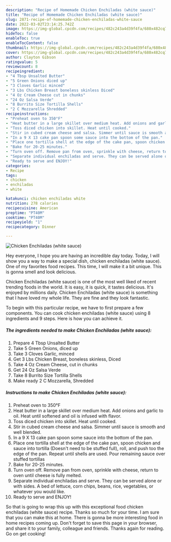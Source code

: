 ```yaml
---
description: "Recipe of Homemade Chicken Enchiladas (white sauce)"
title: "Recipe of Homemade Chicken Enchiladas (white sauce)"
slug: 2871-recipe-of-homemade-chicken-enchiladas-white-sauce
date: 2022-03-02T23:14:25.742Z
image: https://img-global.cpcdn.com/recipes/482c243a4d39f4fa/680x482cq70/chicken-enchiladas-white-sauce-recipe-main-photo.jpg
hideToc: false
enableToc: true
enableTocContent: false
thumbnail: https://img-global.cpcdn.com/recipes/482c243a4d39f4fa/680x482cq70/chicken-enchiladas-white-sauce-recipe-main-photo.jpg
cover: https://img-global.cpcdn.com/recipes/482c243a4d39f4fa/680x482cq70/chicken-enchiladas-white-sauce-recipe-main-photo.jpg
author: Clayton Gibson
ratingvalue: 5
reviewcount: 8
recipeingredient:
- "4 Tbsp Unsalted Butter"
- "5 Green Onions diced up"
- "3 Cloves Garlic minced"
- "3 Lbs Chicken Breast boneless skinless Diced"
- "4 Oz Cream Cheese cut in chunks"
- "24 Oz Salsa Verde"
- "8 Burrito Size Tortilla Shells"
- "2 C Mozzarella Shredded"
recipeinstructions:
- "Preheat oven to 350°F"
- "Heat butter in a large skillet over medium heat. Add onions and garlic to oil. Heat until softened and oil is infused with flavor."
- "Toss diced chicken into skillet. Heat until cooked."
- "Stir in cubed cream cheese and salsa. Simmer until sauce is smooth and well blended."
- "In a 9 X 13 cake pan spoon some sauce into the bottom of the pan."
- "Place one tortilla shell at the edge of the cake pan, spoon chicken and sauce into tortilla (Doesn&#39;t need to be stuffed full), roll, and push too the edge of the pan. Repeat until shells are used. Pour remaining sauce over stuffed tortillas"
- "Bake for 20-25 minutes."
- "Turn oven off. Remove pan from oven, sprinkle with cheese, return to oven until cheese is fully melted."
- "Separate individual enchiladas and serve. They can be served alone or with sides. A bed of lettuce, corn chips, beans, rice, vegetables, or whatever you would like."
- "Ready to serve and ENJOY!"
categories:
- Recipe
tags:
- chicken
- enchiladas
- white

katakunci: chicken enchiladas white 
nutrition: 278 calories
recipecuisine: American
preptime: "PT40M"
cooktime: "PT40M"
recipeyield: "1"
recipecategory: Dinner

---
```



![Chicken Enchiladas (white sauce)](https://img-global.cpcdn.com/recipes/482c243a4d39f4fa/680x482cq70/chicken-enchiladas-white-sauce-recipe-main-photo.jpg)

Hey everyone, I hope you are having an incredible day today. Today, I will show you a way to make a special dish, chicken enchiladas (white sauce). One of my favorites food recipes. This time, I will make it a bit unique. This is gonna smell and look delicious.

Chicken Enchiladas (white sauce) is one of the most well liked of recent trending foods in the world. It is easy, it is quick, it tastes delicious. It's enjoyed by millions daily. Chicken Enchiladas (white sauce) is something that I have loved my whole life. They are fine and they look fantastic.




To begin with this particular recipe, we have to first prepare a few components. You can cook chicken enchiladas (white sauce) using 8 ingredients and 9 steps. Here is how you can achieve it.

<!--inarticleads1-->

##### The ingredients needed to make Chicken Enchiladas (white sauce):

1. Prepare 4 Tbsp Unsalted Butter
1. Take 5 Green Onions, diced up
1. Take 3 Cloves Garlic, minced
1. Get 3 Lbs Chicken Breast, boneless skinless, Diced
1. Take 4 Oz Cream Cheese, cut in chunks
1. Get 24 Oz Salsa Verde
1. Take 8 Burrito Size Tortilla Shells
1. Make ready 2 C Mozzarella, Shredded




<!--inarticleads2-->

##### Instructions to make Chicken Enchiladas (white sauce):

1. Preheat oven to 350°F
1. Heat butter in a large skillet over medium heat. Add onions and garlic to oil. Heat until softened and oil is infused with flavor.
1. Toss diced chicken into skillet. Heat until cooked.
1. Stir in cubed cream cheese and salsa. Simmer until sauce is smooth and well blended.
1. In a 9 X 13 cake pan spoon some sauce into the bottom of the pan.
1. Place one tortilla shell at the edge of the cake pan, spoon chicken and sauce into tortilla (Doesn&#39;t need to be stuffed full), roll, and push too the edge of the pan. Repeat until shells are used. Pour remaining sauce over stuffed tortillas
1. Bake for 20-25 minutes.
1. Turn oven off. Remove pan from oven, sprinkle with cheese, return to oven until cheese is fully melted.
1. Separate individual enchiladas and serve. They can be served alone or with sides. A bed of lettuce, corn chips, beans, rice, vegetables, or whatever you would like.
1. Ready to serve and ENJOY!



So that is going to wrap this up with this exceptional food chicken enchiladas (white sauce) recipe. Thanks so much for your time. I am sure that you can make this at home. There is gonna be more interesting food in home recipes coming up. Don't forget to save this page in your browser, and share it to your family, colleague and friends. Thanks again for reading. Go on get cooking!
